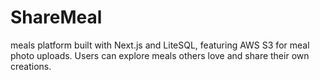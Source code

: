 # ShareMeal
 meals platform built with Next.js and LiteSQL, featuring AWS S3 for meal photo uploads. Users can explore meals others love and share their own creations.




